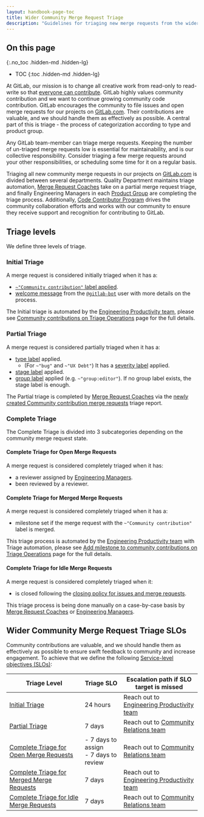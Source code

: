 ```yaml
---
layout: handbook-page-toc
title: Wider Community Merge Request Triage
description: "Guidelines for triaging new merge requests from the wider community opened on GitLab.com projects"
---
```


## On this page
{:.no_toc .hidden-md .hidden-lg}

- TOC
{:toc .hidden-md .hidden-lg}

At GitLab, our mission is to change all creative work from read-only to read-write so that [everyone can contribute](/company/mission/#mission). GitLab highly values community contribution and we want to continue growing community code contribution. GitLab encourages the community to file issues and open merge requests for our projects on [GitLab.com][GitLab.com]. Their contributions are valuable, and we should handle them as effectively as possible. A central part of this is triage - the process of categorization according to type and product group.

Any GitLab team-member can triage merge requests. Keeping the number of un-triaged merge requests low is essential for maintainability, and is our collective responsibility. Consider triaging a few merge requests around your other responsibilities, or scheduling some time for it on a regular basis.

Triaging all new community merge requests in our projects on [GitLab.com][GitLab.com] is divided between several departments. Quality Department maintains triage automation, [Merge Request Coaches](/handbook/marketing/community-relations/code-contributor-program/resources/merge-request-coach-lifecycle.html) take on a partial merge request triage, and finally Engineering Managers in each [Product Group](/handbook/product/categories/#devops-stages) are completing the triage process. Additionally, [Code Contributor Program](/handbook/marketing/community-relations/code-contributor-program/) drives the community collaboration efforts and works with our community to ensure they receive support and recognition for contributing to GitLab.

## Triage levels

We define three levels of triage.

### Initial Triage

A merge request is considered initially triaged when it has a:

- [`~"Community contribution"` label applied](/handbook/engineering/quality/triage-operations/#ensure-quick-feedback-for-community-contributions).
- [welcome message](https://gitlab.com/gitlab-org/quality/triage-serverless/-/blob/master/triage/processor/thank_community_contribution.rb) from the [`@gitlab-bot`](https://gitlab.com/gitlab-bot) user with more details on the process.

The Initial triage is automated by the [Engineering Productivity team][Engineering Productivity team], please see [Community contributions on Triage Operations](/handbook/engineering/quality/triage-operations/#community-contributions) page for the full details.

### Partial Triage

A merge request is considered partially triaged when it has a:

- [type label](https://docs.gitlab.com/ee/development/contributing/issue_workflow.html#type-labels) applied.
  - (For `~"bug"` and `~"UX Debt"`) It has a [severity label](https://docs.gitlab.com/ee/development/contributing/issue_workflow.html#severity-labels) applied.
- [stage label](https://docs.gitlab.com/ee/development/contributing/issue_workflow.html#stage-labels) applied.
- [group label](https://docs.gitlab.com/ee/development/contributing/issue_workflow.html#group-labels) applied (e.g. `~"group:editor"`). If no group label exists, the stage label is enough.

The Partial triage is completed by [Merge Request Coaches](/handbook/marketing/community-relations/code-contributor-program/resources/merge-request-coach-lifecycle.html) via the [newly created Community contribution merge requests](/handbook/engineering/quality/triage-operations/#newly-created-community-contribution-merge-requests-requiring-first-triage) triage report.

### Complete Triage

The Complete Triage is divided into 3 subcategories depending on the community merge request state.

#### Complete Triage for Open Merge Requests

A merge request is considered completely triaged when it has:

- a reviewer assigned by [Engineering Managers](/handbook/engineering/quality/triage-operations/#community-merge-requests-requiring-attention).
- been reviewed by a reviewer.

#### Complete Triage for Merged Merge Requests

A merge request is considered completely triaged when it has a:

- milestone set if the merge request with the `~"Community contribution"` label is merged.

This triage process is automated by the [Engineering Productivity team][Engineering Productivity team] with Triage automation, please see [Add milestone to community contributions on Triage Operations](/handbook/engineering/quality/triage-operations/#add-milestone-to-community-merge-requests) page for the full details.

#### Complete Triage for Idle Merge Requests

A merge request is considered completely triaged when it:

- is closed following the [closing policy for issues and merge requests](https://docs.gitlab.com/ee/development/contributing/#closing-policy-for-issues-and-merge-requests).

This triage process is being done manually on a case-by-case basis by [Merge Request Coaches](/job-families/expert/merge-request-coach/#closing-merge-requests) or [Engineering Managers](/handbook/engineering/quality/triage-operations/#community-merge-requests-requiring-attention).

## Wider Community Merge Request Triage SLOs

Community contributions are valuable, and we should handle them as effectively as possible to ensure swift feedback to community and increase engagement. To achieve that we define the following [Service-level objectives (SLOs)](https://en.wikipedia.org/wiki/Service-level_objective):

| Triage Level                                                                            | Triage SLO                                 | Escalation path if SLO target is missed                                                                    |
|-----------------------------------------------------------------------------------------|--------------------------------------------|------------------------------------------------------------------------------------------------------------|
| [Initial Triage](#initial-triage)                                                       | 24 hours                                   | Reach out to [Engineering Productivity team][Engineering Productivity team]|
| [Partial Triage](#partial-triage)                                                        | 7 days                                     | Reach out to [Community Relations team](/handbook/marketing/community-relations/#-how-to-reach-us)         |
| [Complete Triage for Open Merge Requests](#complete-triage-for-open-merge-requests)     | - 7 days to assign <br> - 7 days to review | Reach out to [Community Relations team](/handbook/marketing/community-relations/#-how-to-reach-us)         |
| [Complete Triage for Merged Merge Requests](#complete-triage-for-merged-merge-requests) | 7 days                                     | Reach out to [Engineering Productivity team][Engineering Productivity team] |
| [Complete Triage for Idle Merge Requests](#complete-triage-for-idle-merge-requests)    | 7 days                                     | Reach out to [Community Relations team](/handbook/marketing/community-relations/#-how-to-reach-us)         |

[GitLab.com]: (https://gitlab.com/groups/gitlab-org)
[Engineering Productivity team]: (/handbook/engineering/quality/#engineering-productivity-team)
